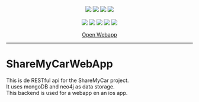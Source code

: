 <div align="center">
  <img src="https://img.shields.io/badge/javascript-3FB912.svg?style=for-the-badge&logo=javascript&logoColor=white"/>
  <img src="https://img.shields.io/badge/Mocha-3FB912?style=for-the-badge&logo=mocha&logoColor=white"/>
   <img src="https://img.shields.io/badge/Express-3FB912?style=for-the-badge&logo=express&logoColor=white"/>
  <img src="https://img.shields.io/badge/Node.js-3FB912?style=for-the-badge&logo=nodedotjs&logoColor=white"/>
 
  
  <br/>
  <br/>
  <img src="https://img.shields.io/website?down_color=red&down_message=offline&up_color=brightgreen&up_message=online&url=https%3A%2F%2FShareMyCarWebApp.web.app"/>
  <img src="https://img.shields.io/github/workflow/status/deBasMan21/ShareMyCarAPI/ci-cd" />
  <img src="https://img.shields.io/github/commit-activity/m/deBasMan21/ShareMyCarAPI?color=brightgreen" />
  <img src="https://img.shields.io/github/last-commit/deBasMan21/ShareMyCarAPI" />
  <img src="https://img.shields.io/github/languages/code-size/deBasMan21/ShareMyCarAPI?color=brightgreen" />
  <br/>
  
  <a href="https://sharemycarwebapp.web.app/">Open Webapp<a/>


</div>
<hr/>
  
# ShareMyCarWebApp
This is de RESTful api for the ShareMyCar project. 
<br>
It uses mongoDB and neo4j as data storage.
<br>
This backend is used for a webapp en an ios app.
